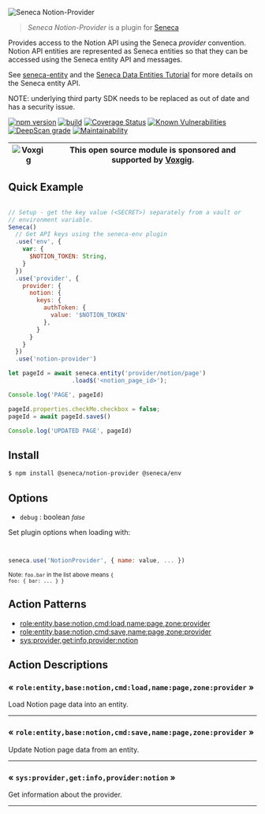 ![Seneca Notion-Provider](http://senecajs.org/files/assets/seneca-logo.png)

> _Seneca Notion-Provider_ is a plugin for [Seneca](http://senecajs.org)


Provides access to the Notion API using the Seneca *provider*
convention. Notion API entities are represented as Seneca entities so
that they can be accessed using the Seneca entity API and messages.

See [seneca-entity](senecajs/seneca-entity) and the [Seneca Data
Entities
Tutorial](https://senecajs.org/docs/tutorials/understanding-data-entities.html) for more details on the Seneca entity API.

NOTE: underlying third party SDK needs to be replaced as out of date and has a security issue.

[![npm version](https://img.shields.io/npm/v/@seneca/trello-provider.svg)](https://npmjs.com/package/@seneca/trello-provider)
[![build](https://github.com/senecajs/seneca-trello-provider/actions/workflows/build.yml/badge.svg)](https://github.com/senecajs/seneca-trello-provider/actions/workflows/build.yml)
[![Coverage Status](https://coveralls.io/repos/github/senecajs/seneca-trello-provider/badge.svg?branch=main)](https://coveralls.io/github/senecajs/seneca-trello-provider?branch=main)
[![Known Vulnerabilities](https://snyk.io/test/github/senecajs/seneca-trello-provider/badge.svg)](https://snyk.io/test/github/senecajs/seneca-trello-provider)
[![DeepScan grade](https://deepscan.io/api/teams/5016/projects/19462/branches/505954/badge/grade.svg)](https://deepscan.io/dashboard#view=project&tid=5016&pid=19462&bid=505954)
[![Maintainability](https://api.codeclimate.com/v1/badges/f76e83896b731bb5d609/maintainability)](https://codeclimate.com/github/senecajs/seneca-trello-provider/maintainability)


| ![Voxgig](https://www.voxgig.com/res/img/vgt01r.png) | This open source module is sponsored and supported by [Voxgig](https://www.voxgig.com). |
|---|---|


## Quick Example


```js

// Setup - get the key value (<SECRET>) separately from a vault or
// environment variable.
Seneca()
  // Get API keys using the seneca-env plugin
  .use('env', {
    var: {
      $NOTION_TOKEN: String,
    }
  })
  .use('provider', {
    provider: {
      notion: {
        keys: {
          authToken: {
            value: '$NOTION_TOKEN'
          },
        }
      }
    }
  })
  .use('notion-provider')

let pageId = await seneca.entity('provider/notion/page')
                  .load$('<notion_page_id>');

Console.log('PAGE', pageId)

pageId.properties.checkMe.checkbox = false;
pageId = await pageId.save$()

Console.log('UPDATED PAGE', pageId)

```

## Install

```sh
$ npm install @seneca/notion-provider @seneca/env
```



<!--START:options-->


## Options

* `debug` : boolean <i><small>false</small></i>


Set plugin options when loading with:
```js


seneca.use('NotionProvider', { name: value, ... })


```


<small>Note: <code>foo.bar</code> in the list above means 
<code>{ foo: { bar: ... } }</code></small> 



<!--END:options-->

<!--START:action-list-->


## Action Patterns

* [role:entity,base:notion,cmd:load,name:page,zone:provider](#-roleentitybasenotioncmdloadnamepagezoneprovider-)
* [role:entity,base:notion,cmd:save,name:page,zone:provider](#-roleentitybasenotioncmdsavenamepagezoneprovider-)
* [sys:provider,get:info,provider:notion](#-sysprovidergetinfoprovidernotion-)


<!--END:action-list-->

<!--START:action-desc-->


## Action Descriptions

### &laquo; `role:entity,base:notion,cmd:load,name:page,zone:provider` &raquo;

Load Notion page data into an entity.



----------
### &laquo; `role:entity,base:notion,cmd:save,name:page,zone:provider` &raquo;

Update Notion page data from an entity.



----------
### &laquo; `sys:provider,get:info,provider:notion` &raquo;

Get information about the provider.



----------


<!--END:action-desc-->
